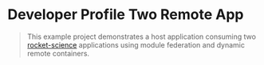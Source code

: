 # Developer Profile Two Remote App

> This example project demonstrates a host application consuming two [rocket-science](https://github.com/SketchLagoon/rocket-science) applications using module federation and dynamic remote containers.
